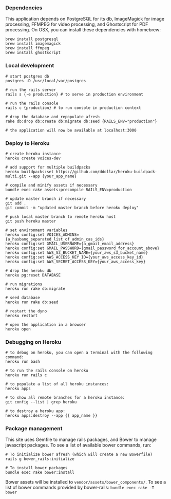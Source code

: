 ### Dependencies

This application depends on PostgreSQL for its db, ImageMagick for image processing, FFMPEG for video processing, and Ghostscript for PDF processing. On OSX, you can install these dependencies with homebrew:
<pre><code>brew install postgresql  
brew install imagemagick  
brew install ffmpeg
brew install ghostscript</code></pre>

### Local development  
  
<pre><code># start postgres db  
postgres -D /usr/local/var/postgres  
  
# run the rails server   
rails s {-e production} # to serve in production environment  
  
# run the rails console  
rails c {production} # to run console in production context

# drop the database and repopulate afresh
rake db:drop db:create db:migrate db:seed {RAILS_ENV="production"}  

# the application will now be available at localhost:3000</code></pre>

### Deploy to Heroku

<pre><code># create heroku instance  
heroku create voices-dev  
  
# add support for multiple buildpacks  
heroku buildpacks:set https://github.com/ddollar/heroku-buildpack-multi.git --app {your_app_name} 
  
# compile and minify assets if necessary
bundle exec rake assets:precompile RAILS_ENV=production

# update master branch if necessary
git add .
git commit -m "updated master branch before heroku deploy"

# push local master branch to remote heroku host  
git push heroku master  

# set environment variables  
heroku config:set VOICES_ADMINS={a_hasbang_separated_list_of_admin_cas_ids}
heroku config:set GMAIL_USERNAME={a_gmail_email_address}  
heroku config:set GMAIL_PASSWORD={gmail_password_for_account_above}
heroku config:set AWS_S3_BUCKET_NAME={your_aws_s3_bucket_name}  
heroku config:set AWS_ACCESS_KEY_ID={your_aws_access_key_id}  
heroku config:set AWS_SECRET_ACCESS_KEY={your_aws_access_key}  
  
# drop the heroku db  
heroku pg:reset DATABASE  
  
# run migrations  
heroku run rake db:migrate  

# seed database
heroku run rake db:seed
  
# restart the dyno  
heroku restart  
  
# open the application in a browser  
heroku open</code></pre>  

### Debugging on Heroku   
<pre><code># to debug on heroku, you can open a terminal with the following command:  
heroku run bash  
  
# to run the rails console on heroku  
heroku run rails c  
  
# to populate a list of all heroku instances:  
heroku apps  

# to show all remote branches for a heroku instance:  
git config --list | grep heroku  

# to destroy a heroku app:  
heroku apps:destroy --app {{ app_name }}</code></pre>  
  
### Package management
This site uses Gemfile to manage rails packages, and Bower to manage javascript packages. To see a list of available bower commands, run:  
<pre><code># To initialize bower afresh (which will create a new Bowerfile)  
rails g bower_rails:initialize  
  
# To install bower packages  
bundle exec rake bower:install</code></pre>  
  
Bower assets will be installed to `vendor/assets/bower_components/`. To see a list of bower commands provided by bower-rails: `bundle exec rake -T bower`
